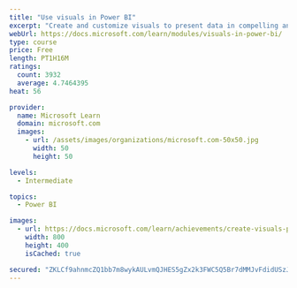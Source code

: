 ```yaml
---
title: "Use visuals in Power BI"
excerpt: "Create and customize visuals to present data in compelling and insightful ways."
webUrl: https://docs.microsoft.com/learn/modules/visuals-in-power-bi/
type: course
price: Free
length: PT1H16M
ratings:
  count: 3932
  average: 4.7464395
heat: 56

provider:
  name: Microsoft Learn
  domain: microsoft.com
  images:
    - url: /assets/images/organizations/microsoft.com-50x50.jpg
      width: 50
      height: 50

levels:
  - Intermediate

topics:
  - Power BI

images:
  - url: https://docs.microsoft.com/learn/achievements/create-visuals-power-bi-desktop-social.png
    width: 800
    height: 400
    isCached: true

secured: "ZKLCf9ahnmcZQ1bb7m8wykAULvmQJHES5gZx2k3FWC5Q5Br7dMMJvFdidUSzJ3z2GE/6K1VnG49gALJj6HKbaGN339givJhGvHilvUl0P94erNDLYAULiAfQAlP5o2Bx0khlRiElm2WXjFZdu3nkuqJJG8uljq1sLVicLaOB9Z5/j8OmgRBzLPkSf3FT6NXnS+HZaMMp1/Y5oKLUfGO0BsEs04g6sEXJDKKUETfYIELNYk0ija29tSGfuX5FhQLv7hZwEZKGrxzME3b8Po9zmXTtgGzAK76wWA0mi/n4t8ZJhNy8LM58z5xvTIvIAl/knqK2NjdvBSVZj0j9RZ14uVB6x6Lwhl6TYyZ1kBUYyLclEKEGGVKT99joWxHYdUXWvSdR0YE/OYfZQrya4AcpL9fL0XUb8QM1Wgq1RMGkKa4=;16m20Um4ZXDO1AO0vVF6GA=="
---
```


